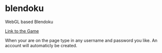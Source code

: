 blendoku
========

WebGL based Blendoku

[Link to the Game](http://blendoku.verbunden.net)

When your are on the page type in any username and password you like. An account will automaticly be created.


